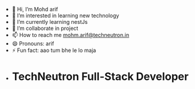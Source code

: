 - 👋 Hi, I’m Mohd arif
- 👀 I’m interested in learning new technology
- 🌱 I’m currently learning nestJs
- 💞️ I’m collaborate in project
- 📫 How to reach me mohm.arif@techneutron.in
- 😄 Pronouns: arif
- ⚡ Fun fact: aao tum bhe le lo maja
- # TechNeutron Full-Stack Developer

<!---
techneutr/techneutr is a ✨ special ✨ repository because its `README.md` (this file) appears on your GitHub profile.
You can click the Preview link to take a look at your changes.
--->
